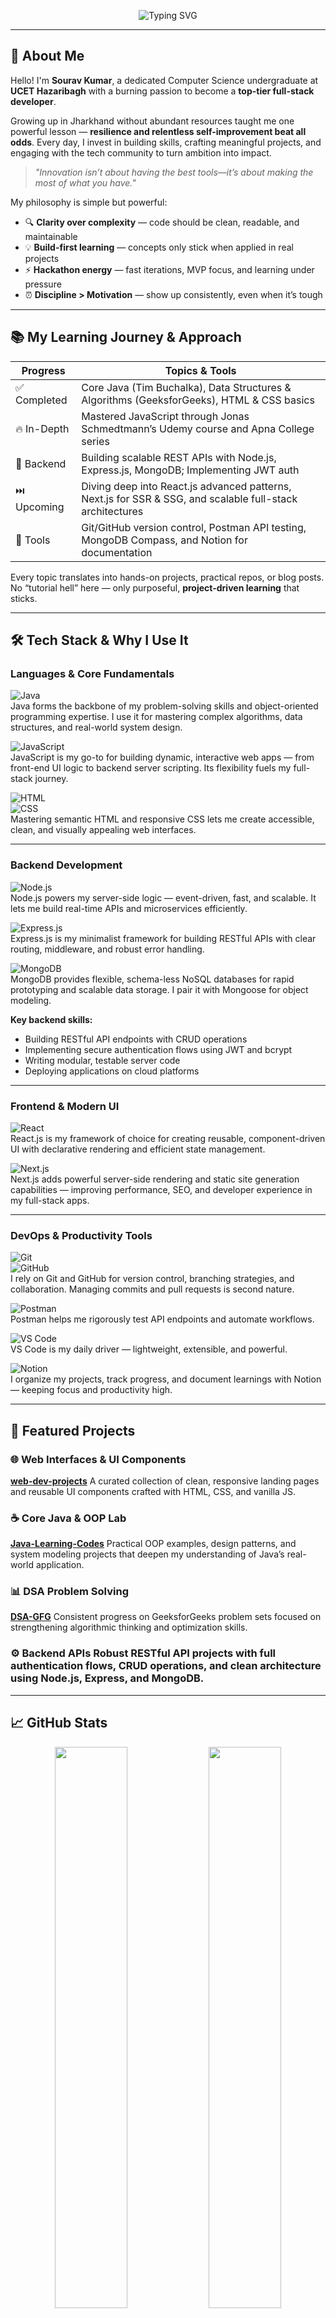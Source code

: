<!-- 🚀 Welcome Banner -->
<p align="center">
  <img 
    src="https://readme-typing-svg.herokuapp.com?font=JetBrains+Mono&weight=700&size=22&pause=1000&color=radical&background=0D1117&center=true&vCenter=true&width=600&lines=Hey+there!+I’m+Sourav+Kumar+👋;CSE+Student+@+UCET+Hazaribagh;Java+%26+DSA+Learner+🧠;A+Passionate+Tech+Explorer+🚀;Full-Stack+Web+Dev+Enthusiast+🌐;Aspiring+App+Developer+📱;Cloud+Computing+Explorer+☁️" 
    alt="Typing SVG" 
  />
</p>

---

## 🚀 About Me

Hello! I'm **Sourav Kumar**, a dedicated Computer Science undergraduate at **UCET Hazaribagh** with a burning passion to become a **top-tier full-stack developer**.  

Growing up in Jharkhand without abundant resources taught me one powerful lesson — **resilience and relentless self-improvement beat all odds**. Every day, I invest in building skills, crafting meaningful projects, and engaging with the tech community to turn ambition into impact.

> _"Innovation isn’t about having the best tools—it’s about making the most of what you have."_  

My philosophy is simple but powerful:  
- 🔍 **Clarity over complexity** — code should be clean, readable, and maintainable  
- 💡 **Build-first learning** — concepts only stick when applied in real projects  
- ⚡ **Hackathon energy** — fast iterations, MVP focus, and learning under pressure  
- ⏰ **Discipline > Motivation** — show up consistently, even when it’s tough  

---

## 📚 My Learning Journey & Approach

| Progress     | Topics & Tools                                                                              |
|--------------|--------------------------------------------------------------------------------------------|
| ✅ Completed | Core Java (Tim Buchalka), Data Structures & Algorithms (GeeksforGeeks), HTML & CSS basics  |
| 🔥 In-Depth  | Mastered JavaScript through Jonas Schmedtmann’s Udemy course and Apna College series        |
| 🚧 Backend   | Building scalable REST APIs with Node.js, Express.js, MongoDB; Implementing JWT auth       |
| ⏭️ Upcoming | Diving deep into React.js advanced patterns, Next.js for SSR & SSG, and scalable full-stack architectures |
| 🧰 Tools     | Git/GitHub version control, Postman API testing, MongoDB Compass, and Notion for documentation |

Every topic translates into hands-on projects, practical repos, or blog posts. No “tutorial hell” here — only purposeful, **project-driven learning** that sticks.

---

## 🛠️ Tech Stack & Why I Use It

### Languages & Core Fundamentals  
![Java](https://img.shields.io/badge/Java-ED8B00?style=flat-square&logo=openjdk&logoColor=white)  
Java forms the backbone of my problem-solving skills and object-oriented programming expertise. I use it for mastering complex algorithms, data structures, and real-world system design.  

![JavaScript](https://img.shields.io/badge/JavaScript-F7DF1E?style=flat-square&logo=javascript&logoColor=black)  
JavaScript is my go-to for building dynamic, interactive web apps — from front-end UI logic to backend server scripting. Its flexibility fuels my full-stack journey.  

![HTML](https://img.shields.io/badge/HTML5-E34F26?style=flat-square&logo=html5&logoColor=white)  
![CSS](https://img.shields.io/badge/CSS3-1572B6?style=flat-square&logo=css3&logoColor=white)  
Mastering semantic HTML and responsive CSS lets me create accessible, clean, and visually appealing web interfaces.  

---

### Backend Development  
![Node.js](https://img.shields.io/badge/Node.js-339933?style=flat-square&logo=node.js&logoColor=white)  
Node.js powers my server-side logic — event-driven, fast, and scalable. It lets me build real-time APIs and microservices efficiently.  

![Express.js](https://img.shields.io/badge/Express.js-000000?style=flat-square&logo=express&logoColor=white)  
Express.js is my minimalist framework for building RESTful APIs with clear routing, middleware, and robust error handling.  

![MongoDB](https://img.shields.io/badge/MongoDB-4EA94B?style=flat-square&logo=mongodb&logoColor=white)  
MongoDB provides flexible, schema-less NoSQL databases for rapid prototyping and scalable data storage. I pair it with Mongoose for object modeling.  

**Key backend skills:**  
- Building RESTful API endpoints with CRUD operations  
- Implementing secure authentication flows using JWT and bcrypt  
- Writing modular, testable server code  
- Deploying applications on cloud platforms  

---

### Frontend & Modern UI  
![React](https://img.shields.io/badge/React-20232A?style=flat-square&logo=react&logoColor=61DAFB)  
React.js is my framework of choice for creating reusable, component-driven UI with declarative rendering and efficient state management.  

![Next.js](https://img.shields.io/badge/Next.js-000000?style=flat-square&logo=next.js&logoColor=white)  
Next.js adds powerful server-side rendering and static site generation capabilities — improving performance, SEO, and developer experience in my full-stack apps.  

---

### DevOps & Productivity Tools  
![Git](https://img.shields.io/badge/Git-F05032?style=flat-square&logo=git&logoColor=white)  
![GitHub](https://img.shields.io/badge/GitHub-181717?style=flat-square&logo=github&logoColor=white)  
I rely on Git and GitHub for version control, branching strategies, and collaboration. Managing commits and pull requests is second nature.  

![Postman](https://img.shields.io/badge/Postman-FF6C37?style=flat-square&logo=postman&logoColor=white)  
Postman helps me rigorously test API endpoints and automate workflows.  

![VS Code](https://img.shields.io/badge/VSCode-007ACC?style=flat-square&logo=visual-studio-code&logoColor=white)  
VS Code is my daily driver — lightweight, extensible, and powerful.  

![Notion](https://img.shields.io/badge/Notion-000000?style=flat-square&logo=notion&logoColor=white)  
I organize my projects, track progress, and document learnings with Notion — keeping focus and productivity high.  

---

## 💼 Featured Projects

### 🌐 Web Interfaces & UI Components  
**[web-dev-projects](https://github.com/sourav-kumar-357/web-dev-projects)**  A curated collection of clean, responsive landing pages and reusable UI components crafted with HTML, CSS, and vanilla JS.

### ☕ Core Java & OOP Lab  
**[Java-Learning-Codes](https://github.com/sourav-kumar-357/Java-Learning-Codes)**  Practical OOP examples, design patterns, and system modeling projects that deepen my understanding of Java’s real-world application.

### 📊 DSA Problem Solving  
**[DSA-GFG](https://github.com/sourav-kumar-357/DSA-GFG)**  Consistent progress on GeeksforGeeks problem sets focused on strengthening algorithmic thinking and optimization skills.

### ⚙️ Backend APIs  Robust RESTful API projects with full authentication flows, CRUD operations, and clean architecture using Node.js, Express, and MongoDB.

---

## 📈 GitHub Stats

<p align="center">
  <img src="https://github-readme-stats.vercel.app/api?username=sourav-kumar-357&show_icons=true&theme=radical&hide_border=true" width="48%" />
  <img src="https://github-readme-streak-stats.herokuapp.com?user=sourav-kumar-357&theme=radical&hide_border=true" width="48%" />
</p>
<p align="center">
  <img src="https://github-readme-stats.vercel.app/api/top-langs/?username=sourav-kumar-357&layout=compact&theme=radical&hide_border=true" width="48%" />
</p>

---

## 🎯 2024–25 Roadmap

- ✅ Master Core Java, Data Structures, and OOP concepts with real-world coding  
- 🚀 Build scalable backend APIs and secure authentication systems  
- ⚛️ Develop fully functional full-stack applications with React.js & Next.js  
- 🧱 Complete and deploy 3-5 polished full-stack projects with testing and CI/CD practices  
- 🏆 Actively participate in 2-3 hackathons with MVPs ready to demo  
- 💼 Secure remote internships in product-focused or developer-centric teams  
- 📂 Start meaningful open-source contributions to build reputation  
- 🔗 Grow personal brand on LinkedIn and GitHub with regular content and networking  

---

## 🤝 Let’s Connect & Collaborate

I’m always eager to team up with:  
- 💻 Developers passionate about building things from scratch  
- 🌍 Open source contributors seeking collaboration  
- 🧠 Learners committed to consistent growth and skill-sharing  

<p align="center">
  <a href="https://github.com/sourav-kumar-357"><img src="https://img.shields.io/badge/GitHub-181717?style=for-the-badge&logo=github&logoColor=white" /></a>
  <a href="https://linkedin.com/in/souravkumar1976"><img src="https://img.shields.io/badge/LinkedIn-0A66C2?style=for-the-badge&logo=linkedin&logoColor=white" /></a>
</p>

---

## 💬 Final Words

Thanks for stopping by!  
I’m not just coding for the sake of it — I’m here to **build meaningful projects, share knowledge openly, and grow relentlessly**.  

Let’s make the next big thing happen **together**.

---
